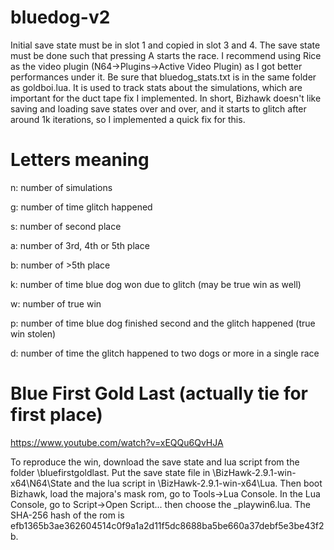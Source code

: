 # bluedog-v2

Initial save state must be in slot 1 and copied in slot 3 and 4. The save state must be done such that pressing A starts the race. I recommend using Rice as the video plugin (N64->Plugins->Active Video Plugin) as I got better performances under it. Be sure that bluedog_stats.txt is in the same folder as goldboi.lua. It is used to track stats about the simulations, which are important for the duct tape fix I implemented. In short, Bizhawk doesn't like saving and loading save states over and over, and it starts to glitch after around 1k iterations, so I implemented a quick fix for this.

# Letters meaning

n: number of simulations

g: number of time glitch happened

s: number of second place

a: number of 3rd, 4th or 5th place

b: number of >5th place

k: number of time blue dog won due to glitch (may be true win as well)

w: number of true win

p: number of time blue dog finished second and the glitch happened (true win stolen)

d: number of time the glitch happened to two dogs or more in a single race

# Blue First Gold Last (actually tie for first place)

https://www.youtube.com/watch?v=xEQQu6QvHJA

To reproduce the win, download the save state and lua script from the folder \bluefirstgoldlast. Put the save state file in \BizHawk-2.9.1-win-x64\N64\State and the lua script in \BizHawk-2.9.1-win-x64\Lua. Then boot Bizhawk, load the majora's mask rom, go to Tools->Lua Console. In the Lua Console, go to Script->Open Script... then choose the _playwin6.lua. The SHA-256 hash of the rom is efb1365b3ae362604514c0f9a1a2d11f5dc8688ba5be660a37debf5e3be43f2b.
